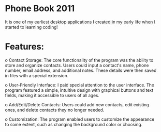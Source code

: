 # Phone Book 2011
It is one of my earliest desktop applications I created in my early life when I started to learning coding!

# Features:
o	Contact Storage: The core functionality of the program was the ability to store and organize contacts. Users could input a contact's name, phone number, email address, and additional notes. These details were then saved in files with a special extension.

o	User-Friendly Interface: I paid special attention to the user interface. The program featured a simple, intuitive design with graphical buttons and text fields, making it accessible to users of all ages.

o	Add/Edit/Delete Contacts: Users could add new contacts, edit existing ones, and delete contacts they no longer needed.

o	Customization: The program enabled users to customize the appearance to some extent, such as changing the background color or choosing.
